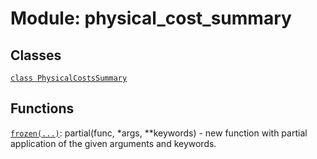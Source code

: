 # Module: physical_cost_summary






## Classes

[`class PhysicalCostsSummary`](../../qualtran/surface_code/PhysicalCostsSummary.md)

## Functions

[`frozen(...)`](../../qualtran/drawing/musical_score/frozen.md): partial(func, *args, **keywords) - new function with partial application of the given arguments and keywords.

